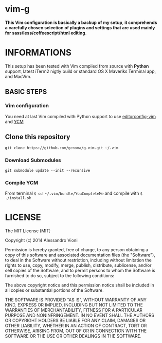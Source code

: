 vim-g
=====

**This Vim configuration is basically a backup of my setup, it comprehends a carefully chosen selection of plugins and settings that are used mainly for sass/less/coffeescript/html editing.**

# INFORMATIONS

This setup has been tested with Vim compiled from source with **Python** support, latest iTerm2 nigtly build  or standard OS X Maveriks Terminal app, and MacVim.

## BASIC STEPS

### Vim configuration

You need at last Vim compiled with Python support to use [editorconfig-vim](https://github.com/editorconfig/editorconfig-vim) and [YCM](https://github.com/Valloric/YouCompleteMe)

## Clone this repository

`git clone https://github.com/genoma/g-vim.git ~/.vim`

### Download Submodules

`git submodule update --init --recursive`

### Compile YCM

From terminal `$ cd ~/.vim/bundle/YouCompleteMe` and compile with `$ ./install.sh`


# LICENSE
The MIT License (MIT)

Copyright (c) 2014 Alessandro Vioni

Permission is hereby granted, free of charge, to any person obtaining a copy of
this software and associated documentation files (the "Software"), to deal in
the Software without restriction, including without limitation the rights to
use, copy, modify, merge, publish, distribute, sublicense, and/or sell copies of
the Software, and to permit persons to whom the Software is furnished to do so,
subject to the following conditions:

The above copyright notice and this permission notice shall be included in all
copies or substantial portions of the Software.

THE SOFTWARE IS PROVIDED "AS IS", WITHOUT WARRANTY OF ANY KIND, EXPRESS OR
IMPLIED, INCLUDING BUT NOT LIMITED TO THE WARRANTIES OF MERCHANTABILITY, FITNESS
FOR A PARTICULAR PURPOSE AND NONINFRINGEMENT. IN NO EVENT SHALL THE AUTHORS OR
COPYRIGHT HOLDERS BE LIABLE FOR ANY CLAIM, DAMAGES OR OTHER LIABILITY, WHETHER
IN AN ACTION OF CONTRACT, TORT OR OTHERWISE, ARISING FROM, OUT OF OR IN
CONNECTION WITH THE SOFTWARE OR THE USE OR OTHER DEALINGS IN THE SOFTWARE.
